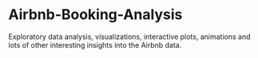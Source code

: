 # Airbnb-Booking-Analysis
Exploratory data analysis, visualizations, interactive plots, animations and lots of other interesting insights into the Airbnb data.
